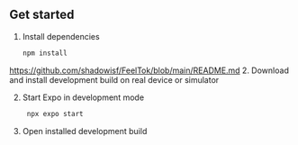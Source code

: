 ## Get started

1. Install dependencies

   ```bash
   npm install
   ```
https://github.com/shadowisf/FeelTok/blob/main/README.md
2. Download and install development build on real device or simulator

2. Start Expo in development mode

   ```bash
    npx expo start
   ```

3. Open installed development build
